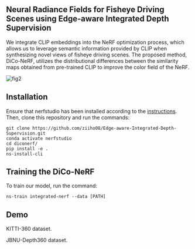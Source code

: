 ## Neural Radiance Fields for Fisheye Driving Scenes using Edge-aware Integrated Depth Supervision

We integrate CLIP embeddings into the NeRF optimization process, which allows us to leverage semantic information provided by CLIP when synthesizing novel views of fisheye driving scenes. The proposed method, DiCo-NeRF, utilizes the distributional differences between the similarity maps obtained from pre-trained CLIP to improve the color field of the NeRF.

![fig2](https://github.com/user-attachments/assets/1c0de316-e83c-4a28-869a-0c8e7d91a4a1)

## Installation
Ensure that nerfstudio has been installed according to the [instructions](https://docs.nerf.studio/quickstart/installation.html). 
Then, clone this repository and run the commands:
```
git clone https://github.com/ziiho08/Edge-aware-Integrated-Depth-Supervision.git
conda activate nerfstudio
cd diconerf/
pip install -e .
ns-install-cli
```

## Training the DiCo-NeRF
To train our model, run the command:
```
ns-train integrated-nerf --data [PATH]
```

## Demo

KITTI-360 dataset.

JBNU-Depth360 dataset.

